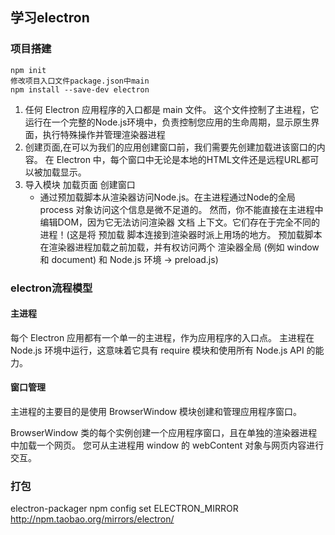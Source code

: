 ## 学习electron
### 项目搭建
``` 
npm init
修改项目入口文件package.json中main
npm install --save-dev electron   
```

1. 任何 Electron 应用程序的入口都是 main 文件。 这个文件控制了主进程，它运行在一个完整的Node.js环境中，负责控制您应用的生命周期，显示原生界面，执行特殊操作并管理渲染器进程
2. 创建页面,在可以为我们的应用创建窗口前，我们需要先创建加载进该窗口的内容。 在 Electron 中，每个窗口中无论是本地的HTML文件还是远程URL都可以被加载显示。
3. 导入模块 加载页面 创建窗口 
    - 通过预加载脚本从渲染器访问Node.js。在主进程通过Node的全局 process 对象访问这个信息是微不足道的。 然而，你不能直接在主进程中编辑DOM，因为它无法访问渲染器 文档 上下文。它们存在于完全不同的进程！(这是将 预加载 脚本连接到渲染器时派上用场的地方。 预加载脚本在渲染器进程加载之前加载，并有权访问两个 渲染器全局 (例如 window 和 document) 和 Node.js 环境 -> preload.js)

### electron流程模型
#### 主进程
每个 Electron 应用都有一个单一的主进程，作为应用程序的入口点。 主进程在 Node.js 环境中运行，这意味着它具有 require 模块和使用所有 Node.js API 的能力。
#### 窗口管理
主进程的主要目的是使用 BrowserWindow 模块创建和管理应用程序窗口。

BrowserWindow 类的每个实例创建一个应用程序窗口，且在单独的渲染器进程中加载一个网页。 您可从主进程用 window 的 webContent 对象与网页内容进行交互。



### 打包
electron-packager
npm config set ELECTRON_MIRROR http://npm.taobao.org/mirrors/electron/